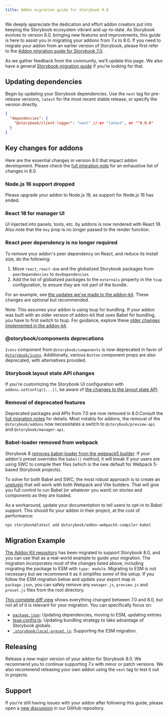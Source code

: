 ```yaml
---
title: Addon migration guide for Storybook 8.0
---
```


We deeply appreciate the dedication and effort addon creators put into keeping the Storybook ecosystem vibrant and up-to-date. As Storybook evolves to version 8.0, bringing new features and improvements, this guide is here to assist you in migrating your addons from 7.x to 8.0. If you need to migrate your addon from an earlier version of Storybook, please first refer to the [Addon migration guide for Storybook 7.0](https://storybook.js.org/docs/7.6/addons/addon-migration-guide).

<Callout variant="info">

As we gather feedback from the community, we’ll update this page. We also have a general [Storybook migration guide](../migration-guide.md) if you’re looking for that.

</Callout>

## Updating dependencies

Begin by updating your Storybook dependencies. Use the `next` tag for pre-release versions, `latest` for the most recent stable release, or specify the version directly.

```json
{
  "dependencies": {
    "@storybook/client-logger": "next" // or "latest", or "^8.0.0"
  }
}
```

## Key changes for addons

Here are the essential changes in version 8.0 that impact addon development. Please check the [full migration note](https://github.com/storybookjs/storybook/blob/next/MIGRATION.md#from-version-7x-to-800) for an exhaustive list of changes in 8.0.

### Node.js 16 support dropped

Please upgrade your addon to Node.js 18, as support for Node.js 16 has ended.

### React 18 for manager UI

UI injected into panels, tools, etc. by addons is now rendered with React 18. Also note that the `key` prop is no longer passed to the render function.

### React peer dependency is no longer required

To remove your addon's peer dependency on React, and reduce its install size, do the following:

1. Move `react`, `react-dom` and the globalized Storybook packages from `peerDependencies` to `devDependencies`
2. Add the list of globalized packages to the `externals` property in the `tsup` configuration, to ensure they are not part of the bundle.

For an example, see [the updates we've made to the addon-kit](https://github.com/storybookjs/addon-kit/pull/60/files#diff-8fed899bdbc24789a7bb4973574e624ed6207c6ce572338bc3c3e117672b2a20). These changes are optional but recommended.

Note: This assumes your addon is using tsup for bundling. If your addon was built with an older version of addon-kit that uses Babel for bundling, you have to first switch to tsup. For guidance, explore these [older changes implemented in the addon-kit](https://github.com/storybookjs/addon-kit/pull/45/files).

### @storybook/components deprecations

`Icons` component from `@storybook/components` is now deprecated in favor of [`@storybook/icons`](https://github.com/storybookjs/icons). Additionally, various `Button` component props are also deprecated, with alternatives provided.

### Storybook layout state API changes

If you're customizing the Storybook UI configuration with `addons.setConfig({...})`, be aware of [the changes to the layout state API](https://github.com/storybookjs/storybook/blob/next/MIGRATION.md#ui-layout-state-has-changed-shape).

### Removal of deprecated features

Deprecated packages and APIs from 7.0 are now removed in 8.0.Consult the [full migration notes](https://github.com/storybookjs/storybook/blob/next/MIGRATION.md#deprecations-which-are-now-removed) for details. Most notably for addons, the removal of the `@storybook/addons` now necessitates a switch to `@storybook/preview-api` and `@storybook/manager-api`.

### Babel-loader removed from webpack

Storybook 8 [removes babel-loader from the webpack5 builder](https://github.com/storybookjs/storybook/blob/next/MIGRATION.md#removed-babelcore-and-babel-loader-from-storybookbuilder-webpack5). If your addon's preset overrides the `babel()` method, it will break if your users are using SWC to compile their files (which is the new default for Webpack 5-based Storybook projects).

To solve for both Babel and SWC, the most robust approach is to create an [unplugin](https://github.com/unjs/unplugin) that will work with both Webpack and Vite builders. That will give you full control to run Babel (or whatever you want) on stories and components as they are loaded.

As a workaround, update your documentation to tell users to opt-in to Babel support. This should fix your addon in their project, at the cost of performance:

```sh
npx storybook@latest add @storybook/addon-webpack5-compiler-babel
```

## Migration Example

[The Addon Kit repository](https://github.com/storybookjs/addon-kit) has been migrated to support Storybook 8.0, and you can use that as a real-world example to guide your migration. The migration incorporates most of the changes listed above, including migrating the package to ESM with `type: module`. Migrating to ESM is not necessary but we recommend it as it simplifes some of the setup. If you follow the ESM migration below and update your export map in `package.json`, you can safely remove any `manager.js`, `preview.js` and `preset.js` files from the root directory.

[This complete diff view](https://github.com/storybookjs/addon-kit/compare/79282986..cf0875f) shows everything changed between 7.0 and 8.0, but not all of it is relevant for your migration. You can specifically focus on:

- [`package.json`](https://github.com/storybookjs/addon-kit/compare/79282986..cf0875f#diff-7ae45ad102eab3b6d7e7896acd08c427a9b25b346470d7bc6507b6481575d519): Updating dependencies, moving to ESM, updating entries
- [tsup.config.ts](https://github.com/storybookjs/addon-kit/compare/79282986..cf0875f#diff-8fed899bdbc24789a7bb4973574e624ed6207c6ce572338bc3c3e117672b2a20): Updating bundling strategy to take advantage of Storybook globals.
- [`.storybook/local-preset.js`](https://github.com/storybookjs/addon-kit/compare/79282986..cf0875f#diff-390b53ea479b1ceffcbf31944f644ee23aa9f337b75a8a0ffd815bed50d376cb): Supporting the ESM migration.

## Releasing

Release a new major version of your addon for Storybook 8.0. We recommend you to continue supporting 7.x with minor or patch versions. We also recommend releasing your own addon using the `next` tag to test it out in projects.

## Support

If you're still having issues with your addon after following this guide, please open a [new discussion](https://github.com/storybookjs/storybook/discussions/new?category=help) in our GitHub repository.

